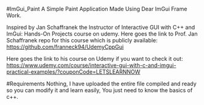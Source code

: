 #ImGui_Paint
A Simple Paint Application Made Using Dear ImGui Frame Work.

Inspired by Jan Schaffranek the Instructor of Interactive GUI with C++ and ImGui: Hands-On Projects course on udemy. Here goes the link to Prof. Jan Schaffranek repo for this course which is publicly available: https://github.com/franneck94/UdemyCppGui

Here goes the link to his course on Udemy if you want to check it out: https://www.udemy.com/course/interactive-gui-with-c-and-imgui-practical-examples/?couponCode=LETSLEARNNOW

#Requirements
Nothing, I have uploaded the entire file compiled and ready so you can modify it and learn easily, You just need to know the basics of c++.
